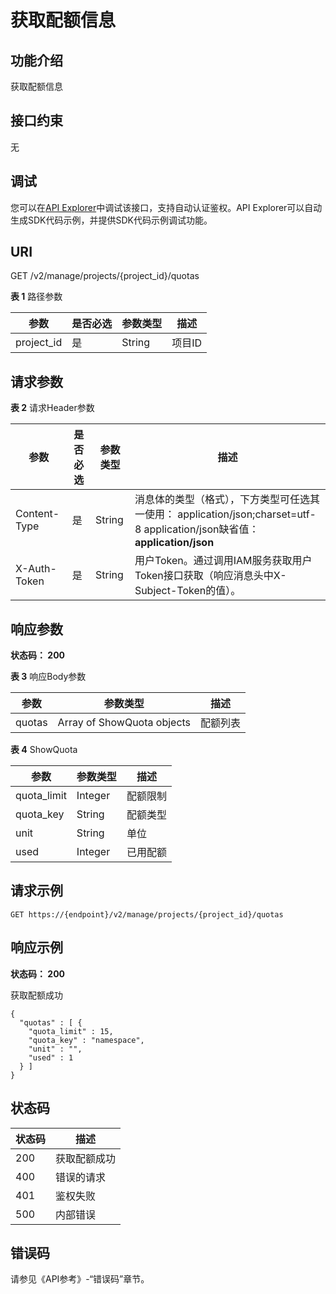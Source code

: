 # 获取配额信息<a name="swr_02_0037"></a>

## 功能介绍<a name="section124333753917"></a>

获取配额信息

## 接口约束<a name="section18244173793912"></a>

无

## 调试<a name="section82451237133917"></a>

您可以在[API Explorer](https://apiexplorer.developer.huaweicloud.com/apiexplorer/doc?product=SWR&api=ListQuotas)中调试该接口，支持自动认证鉴权。API Explorer可以自动生成SDK代码示例，并提供SDK代码示例调试功能。

## URI<a name="section10249237123917"></a>

GET /v2/manage/projects/\{project\_id\}/quotas

**表 1**  路径参数

|参数|是否必选|参数类型|描述|
|--|--|--|--|
|project_id|是|String|项目ID|


## 请求参数<a name="section1126311378396"></a>

**表 2**  请求Header参数

|参数|是否必选|参数类型|描述|
|--|--|--|--|
|Content-Type|是|String|消息体的类型（格式），下方类型可任选其一使用： application/json;charset=utf-8 application/json缺省值：**application/json**|
|X-Auth-Token|是|String|用户Token。通过调用IAM服务获取用户Token接口获取（响应消息头中X-Subject-Token的值）。|


## 响应参数<a name="section13282133714391"></a>

**状态码： 200**

**表 3**  响应Body参数

|参数|参数类型|描述|
|--|--|--|
|quotas|Array of ShowQuota objects|配额列表|


**表 4**  ShowQuota

|参数|参数类型|描述|
|--|--|--|
|quota_limit|Integer|配额限制|
|quota_key|String|配额类型|
|unit|String|单位|
|used|Integer|已用配额|


## 请求示例<a name="section142941437173914"></a>

```
GET https://{endpoint}/v2/manage/projects/{project_id}/quotas
```

## 响应示例<a name="section9298173716396"></a>

**状态码： 200**

获取配额成功

```
{
  "quotas" : [ {
    "quota_limit" : 15,
    "quota_key" : "namespace",
    "unit" : "",
    "used" : 1
  } ]
}
```

## 状态码<a name="section730233713910"></a>

|状态码|描述|
|--|--|
|200|获取配额成功|
|400|错误的请求|
|401|鉴权失败|
|500|内部错误|


## 错误码<a name="section1631133743919"></a>

请参见《API参考》-“错误码”章节。

